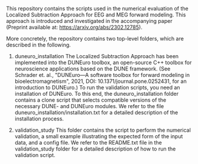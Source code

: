 This repository contains the scripts used in the numerical evaluation of the Localized Subtraction Approach for EEG and MEG forward modeling. 
This approach is introduced and investigated in the accompanying paper (Preprint available at: https://arxiv.org/abs/2302.12785).

More concretely, the repository contains two top-level folders, which are described in the following.

1) duneuro_installation
  The Localized Subtraction Approach has been implemented into the DUNEuro toolbox, an open-source C++ toolbox for neuroscience applications based on the DUNE framework.
  (See Schrader et. al., "DUNEuro—A software toolbox for forward modeling in bioelectromagnetism", 2021, DOI: 10.1371/journal.pone.0252431, for an introduction to DUNEuro.)
  To run the validation scripts, you need an installation of DUNEuro. To this end, the duneuro_installation folder contains a clone script that selects compatible versions of the necessary DUNE- and DUNEuro modules. We refer to the file duneuro_installation/installation.txt for a detailed description of the installation process.

2) validation_study
  This folder contains the script to perform the numerical validation, a small example illustrating the expected form of the input data, and a config file. We refer to the README.txt file in the validation_study folder for a detailed description of how to run the validation script.
